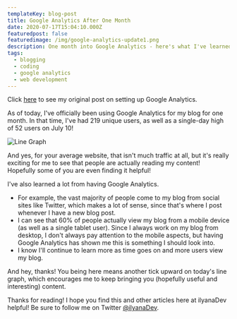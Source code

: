 ```yaml
---
templateKey: blog-post
title: Google Analytics After One Month
date: 2020-07-17T15:04:10.000Z
featuredpost: false
featuredimage: /img/google-analytics-update1.png
description: One month into Google Analytics - here's what I've learned.
tags:
  - blogging
  - coding
  - google analytics
  - web development
---
```


Click [here](https://ilyana.dev/blog/2020-06-17-configuring-google-analytics-blog/) to see my original post on setting up Google Analytics.

As of today, I've officially been using Google Analytics for my blog for one month. In that time, I've had 219 unique users, as well as a single-day high of 52 users on July 10!

![Line Graph](/img/google-analytics-onemonth.png "Google Analytics one-month line graph")

And yes, for your average website, that isn't much traffic at all, but it's really exciting for me to see that people are actually reading my content! Hopefully some of you are even finding it helpful!

I've also learned a lot from having Google Analytics.

* For example, the vast majority of people come to my blog from social sites like Twitter, which makes a lot of sense, since that's where I post whenever I have a new blog post.
* I can see that 60% of people actually view my blog from a mobile device (as well as a single tablet user). Since I always work on my blog from desktop, I don't always pay attention to the mobile aspects, but having Google Analytics has shown me this is something I should look into.
* I know I'll continue to learn more as time goes on and more users view my blog.

And hey, thanks! You being here means another tick upward on today's line graph, which encourages me to keep bringing you (hopefully useful and interesting) content.

Thanks for reading! I hope you find this and other articles here at ilyanaDev helpful! Be sure to follow me on Twitter [@ilyanaDev](https://twitter.com/ilyanaDev).
